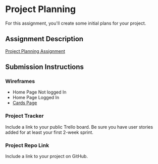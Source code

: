 # Project Planning
For this assignment, you'll create some initial plans for your project.

## Assignment Description
[Project Planning Assignment](https://education.launchcode.org/liftoff/modules/assignments/project-planning)

## Submission Instructions

### Wireframes

* Home Page Not logged In
* Home Page Logged In
* [Cards Page](https://github.com/zakattack194/liftoff-assignments/blob/master/P3-Project_Planning/Speech%20Tracker%20Cards%20Page.pdf)

### Project Tracker

Include a link to your public Trello board. Be sure you have user stories added for at least your first 2-week sprint.

### Project Repo Link

Include a link to your project on GitHub.

